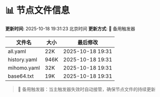 # 📊 节点文件信息

**更新时间**: 2025-10-18 19:31:23 北京时间
**更新方式**: 🔄 备用触发器

| 文件名 | 大小 | 最后修改 |
|--------|------|----------|
| all.yaml | 22K | 2025-10-18 19:31 |
| history.yaml | 946K | 2025-10-18 19:31 |
| mihomo.yaml | 32K | 2025-10-18 19:31 |
| base64.txt | 19K | 2025-10-18 19:31 |

> 🔄 备用触发器：当主触发器失效时自动接管，确保节点文件的持续更新
